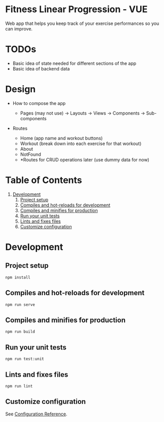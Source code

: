 # Fitness Linear Progression - VUE

Web app that helps you keep track of your exercise performances so you can improve.

# TODOs

- Basic idea of state needed for different sections of the app
- Basic idea of backend data

# Design

- How to compose the app

  - Pages (may not use) -> Layouts -> Views -> Components -> Sub-components

- Routes
  - Home (app name and workout buttons)
  - Workout (break down into each exercise for that workout)
  - About
  - NotFound
  - \*Routes for CRUD operations later (use dummy data for now)

# Table of Contents

1. [Development](#Development)
   1. [Project setup](#Project-setup)
   2. [Compiles and hot-reloads for development](#Compiles-and-hot-reloads-for-development)
   3. [Compiles and minifies for production](#Compiles-and-minifies-for-production)
   4. [Run your unit tests](#Run-your-unit-tests)
   5. [Lints and fixes files](#Lints-and-fixes-files)
   6. [Customize configuration](#Customize-configuration)

# Development

## Project setup

```
npm install
```

## Compiles and hot-reloads for development

```
npm run serve
```

## Compiles and minifies for production

```
npm run build
```

## Run your unit tests

```
npm run test:unit
```

## Lints and fixes files

```
npm run lint
```

## Customize configuration

See [Configuration Reference](https://cli.vuejs.org/config/).

